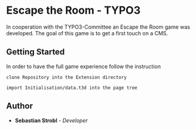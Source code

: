 # Escape the Room - TYPO3

In cooperation with the TYPO3-Committee an Escape the Room game was developed.
The goal of this game is to get a first touch on a CMS.


## Getting Started

In order to have the full game experience follow the instruction

```
clone Repository into the Extension directory
```

```
import Initialisation/data.t3d into the page tree
```

## Author

* **Sebastian Strobl** - *Developer*
